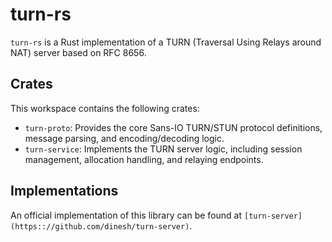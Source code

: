# turn-rs

`turn-rs` is a Rust implementation of a TURN (Traversal Using Relays around NAT) server based on RFC 8656.

## Crates

This workspace contains the following crates:

*   `turn-proto`: Provides the core Sans-IO TURN/STUN protocol definitions, message parsing, and encoding/decoding logic.
*   `turn-service`: Implements the TURN server logic, including session management, allocation handling, and relaying endpoints.

## Implementations

An official implementation of this library can be found at `[turn-server](https:://github.com/dinesh/turn-server)`.
